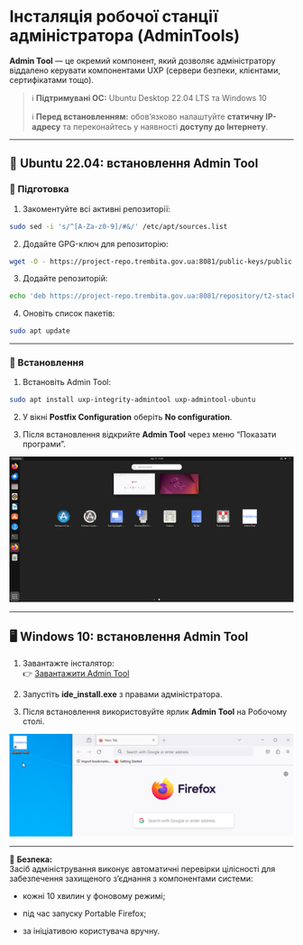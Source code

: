 # Інсталяція робочої станції адміністратора (AdminTools)

**Admin Tool** — це окремий компонент, який дозволяє адміністратору віддалено керувати компонентами UXP (сервери безпеки, клієнтами, сертифікатами тощо).

> ℹ️ **Підтримувані ОС:** Ubuntu Desktop 22.04 LTS та Windows 10
> 
> ℹ️ **Перед встановленням:** обов’язково налаштуйте **статичну IP-адресу** та переконайтесь у наявності **доступу до Інтернету**.

---

## 🐧 Ubuntu 22.04: встановлення Admin Tool

### 🔹 Підготовка

1. Закоментуйте всі активні репозиторії:
```bash
sudo sed -i 's/^[A-Za-z0-9]/#&/' /etc/apt/sources.list
```

2. Додайте GPG-ключ для репозиторію:
```bash
wget -O - https://project-repo.trembita.gov.ua:8081/public-keys/public.key.txt | sudo apt-key add -
```

3. Додайте репозиторій:
```bash
echo 'deb https://project-repo.trembita.gov.ua:8081/repository/t2-stack-1.22.7/ jammy main' | sudo tee -a /etc/apt/sources.list
```

4. Оновіть список пакетів:
```bash
sudo apt update
```

---

### 🔹 Встановлення

1. Встановіть Admin Tool:
```bash
sudo apt install uxp-integrity-admintool uxp-admintool-ubuntu
```

2. У вікні **Postfix Configuration** оберіть **No configuration**.

3. Після встановлення відкрийте **Admin Tool** через меню “Показати програми”.

![](03-adminserver-image/image1.png)

---

## 🖥️ Windows 10: встановлення Admin Tool

1. Завантажте інсталятор:  
👉 [Завантажити Admin Tool](https://project-repo.trembita.gov.ua:8081/files/t2/windows_10.zip)

2. Запустіть **ide_install.exe** з правами адміністратора.

3. Після встановлення використовуйте ярлик **Admin Tool** на Робочому столі.

  ![](03-adminserver-image/image2.png)
  
---

🔐 **Безпека:**  
Засіб адміністрування виконує автоматичні перевірки цілісності для забезпечення захищеного з’єднання з компонентами системи:

- кожні 10 хвилин у фоновому режимі;

- під час запуску Portable Firefox;

- за ініціативою користувача вручну.
